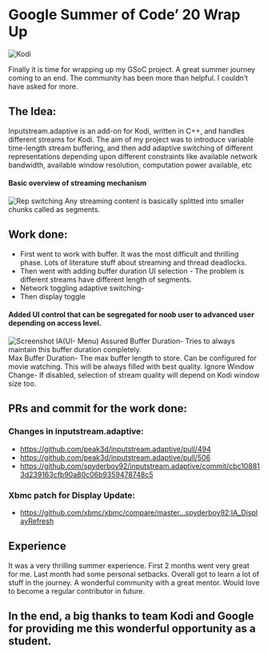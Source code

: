 # Google Summer of Code’ 20 Wrap Up
![Kodi](https://user-images.githubusercontent.com/24195133/91663660-e5beb300-eb07-11ea-92cc-28c3627561ca.png)

Finally it is time for wrapping up my GSoC project. A great summer journey coming to an end. The community has been more than helpful. I couldn’t have asked for more. 


## The Idea:

Inputstream.adaptive is an add-on for Kodi, written in C++, and handles different streams for Kodi. 
The aim of my project was to introduce variable time-length stream buffering, and then add adaptive switching of different representations depending upon different constraints like available network bandwidth, available window resolution, computation power available, etc


#### Basic overview of streaming mechanism
![Rep switching](https://user-images.githubusercontent.com/24195133/91663058-169ce900-eb04-11ea-8efb-c210d8d3d057.png)
Any streaming content is basically splitted into smaller chunks called as segments.
  
  
## Work done:
* First went to work with buffer. It was the most difficult and thrilling phase. Lots of literature stuff about streaming and thread deadlocks.
* Then went with adding buffer duration UI selection - The problem is different streams have different length of segments. 
* Network toggling adaptive switching- 
* Then display toggle
  
  
#### Added UI control that can be segregated for noob user to advanced user depending on access  level.  
![Screenshot IA(UI- Menu)](https://user-images.githubusercontent.com/24195133/91663084-42b86a00-eb04-11ea-8001-ff82df9bcb63.png)
Assured Buffer Duration- Tries to always maintain this buffer duration completely.  
Max Buffer Duration- The max buffer length to store. Can be configured for movie watching. This will be always filled with best quality.
Ignore Window Change- If disabled, selection of stream quality will depend on Kodi window size too.

## PRs and commit for the work done:

### Changes in inputstream.adaptive:
* https://github.com/peak3d/inputstream.adaptive/pull/494
* https://github.com/peak3d/inputstream.adaptive/pull/506
* https://github.com/spyderboy92/inputstream.adaptive/commit/cbc108813d239163cfb90a80c06b9359478748c5
### Xbmc patch for Display Update:
* https://github.com/xbmc/xbmc/compare/master...spyderboy92:IA_DisplayRefresh

## Experience
It was a very thrilling summer experience. First 2 months went very great for me. Last month had some personal setbacks. Overall got to learn a lot of stuff in the journey. A wonderful community with a great mentor. Would love to become a regular contributor in future.

## In the end, a big thanks to team Kodi and Google for providing me this wonderful opportunity as a student.
